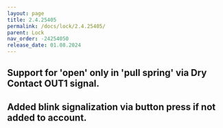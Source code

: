 ```yaml
---
layout: page
title: 2.4.25405
permalink: /docs/lock/2.4.25405/
parent: Lock
nav_order: -24254050
release_date: 01.08.2024
---
```


## Support for 'open' only in 'pull spring' via Dry Contact OUT1 signal.
## Added blink signalization via button press if not added to account.

